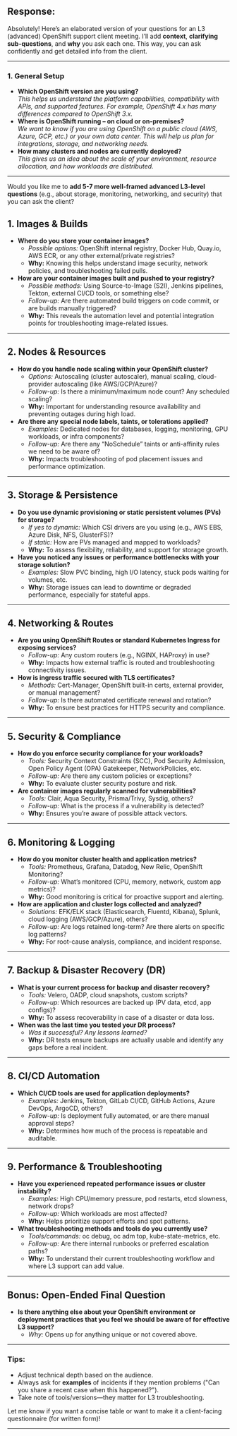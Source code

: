 ## Response:
Absolutely! Here’s an elaborated version of your questions for an L3 (advanced) OpenShift support client meeting. I’ll add **context**, **clarifying sub-questions**, and **why** you ask each one. This way, you can ask confidently and get detailed info from the client.

* * *

### **1\. General Setup**

*   **Which OpenShift version are you using?**  
    _This helps us understand the platform capabilities, compatibility with APIs, and supported features. For example, OpenShift 4.x has many differences compared to OpenShift 3.x._
*   **Where is OpenShift running – on cloud or on-premises?**  
    _We want to know if you are using OpenShift on a public cloud (AWS, Azure, GCP, etc.) or your own data center. This will help us plan for integrations, storage, and networking needs._
*   **How many clusters and nodes are currently deployed?**  
    _This gives us an idea about the scale of your environment, resource allocation, and how workloads are distributed._


* * *

Would you like me to **add 5-7 more well-framed advanced L3-level questions** (e.g., about storage, monitoring, networking, and security) that you can ask the client?

1\. **Images & Builds**
-----------------------

*   **Where do you store your container images?**
    *   _Possible options:_ OpenShift internal registry, Docker Hub, Quay.io, AWS ECR, or any other external/private registries?
    *   **Why:** Knowing this helps understand image security, network policies, and troubleshooting failed pulls.
*   **How are your container images built and pushed to your registry?**
    *   _Possible methods:_ Using Source-to-Image (S2I), Jenkins pipelines, Tekton, external CI/CD tools, or something else?
    *   _Follow-up:_ Are there automated build triggers on code commit, or are builds manually triggered?
    *   **Why:** This reveals the automation level and potential integration points for troubleshooting image-related issues.

* * *

2\. **Nodes & Resources**
-------------------------

*   **How do you handle node scaling within your OpenShift cluster?**
    *   _Options:_ Autoscaling (cluster autoscaler), manual scaling, cloud-provider autoscaling (like AWS/GCP/Azure)?
    *   _Follow-up:_ Is there a minimum/maximum node count? Any scheduled scaling?
    *   **Why:** Important for understanding resource availability and preventing outages during high load.
*   **Are there any special node labels, taints, or tolerations applied?**
    *   _Examples:_ Dedicated nodes for databases, logging, monitoring, GPU workloads, or infra components?
    *   _Follow-up:_ Are there any “NoSchedule” taints or anti-affinity rules we need to be aware of?
    *   **Why:** Impacts troubleshooting of pod placement issues and performance optimization.

* * *

3\. **Storage & Persistence**
-----------------------------

*   **Do you use dynamic provisioning or static persistent volumes (PVs) for storage?**
    *   _If yes to dynamic:_ Which CSI drivers are you using (e.g., AWS EBS, Azure Disk, NFS, GlusterFS)?
    *   _If static:_ How are PVs managed and mapped to workloads?
    *   **Why:** To assess flexibility, reliability, and support for storage growth.
*   **Have you noticed any issues or performance bottlenecks with your storage solution?**
    *   _Examples:_ Slow PVC binding, high I/O latency, stuck pods waiting for volumes, etc.
    *   **Why:** Storage issues can lead to downtime or degraded performance, especially for stateful apps.

* * *

4\. **Networking & Routes**
---------------------------

*   **Are you using OpenShift Routes or standard Kubernetes Ingress for exposing services?**
    *   _Follow-up:_ Any custom routers (e.g., NGINX, HAProxy) in use?
    *   **Why:** Impacts how external traffic is routed and troubleshooting connectivity issues.
*   **How is ingress traffic secured with TLS certificates?**
    *   _Methods:_ Cert-Manager, OpenShift built-in certs, external provider, or manual management?
    *   _Follow-up:_ Is there automated certificate renewal and rotation?
    *   **Why:** To ensure best practices for HTTPS security and compliance.

* * *

5\. **Security & Compliance**
-----------------------------

*   **How do you enforce security compliance for your workloads?**
    *   _Tools:_ Security Context Constraints (SCC), Pod Security Admission, Open Policy Agent (OPA) Gatekeeper, NetworkPolicies, etc.
    *   _Follow-up:_ Are there any custom policies or exceptions?
    *   **Why:** To evaluate cluster security posture and risk.
*   **Are container images regularly scanned for vulnerabilities?**
    *   _Tools:_ Clair, Aqua Security, Prisma/Trivy, Sysdig, others?
    *   _Follow-up:_ What is the process if a vulnerability is detected?
    *   **Why:** Ensures you’re aware of possible attack vectors.

* * *

6\. **Monitoring & Logging**
----------------------------

*   **How do you monitor cluster health and application metrics?**
    *   _Tools:_ Prometheus, Grafana, Datadog, New Relic, OpenShift Monitoring?
    *   _Follow-up:_ What’s monitored (CPU, memory, network, custom app metrics)?
    *   **Why:** Good monitoring is critical for proactive support and alerting.
*   **How are application and cluster logs collected and analyzed?**
    *   _Solutions:_ EFK/ELK stack (Elasticsearch, Fluentd, Kibana), Splunk, cloud logging (AWS/GCP/Azure), others?
    *   _Follow-up:_ Are logs retained long-term? Are there alerts on specific log patterns?
    *   **Why:** For root-cause analysis, compliance, and incident response.

* * *

7\. **Backup & Disaster Recovery (DR)**
---------------------------------------

*   **What is your current process for backup and disaster recovery?**
    *   _Tools:_ Velero, OADP, cloud snapshots, custom scripts?
    *   _Follow-up:_ Which resources are backed up (PV data, etcd, app configs)?
    *   **Why:** To assess recoverability in case of a disaster or data loss.
*   **When was the last time you tested your DR process?**
    *   _Was it successful? Any lessons learned?_
    *   **Why:** DR tests ensure backups are actually usable and identify any gaps before a real incident.

* * *

8\. **CI/CD Automation**
------------------------

*   **Which CI/CD tools are used for application deployments?**
    *   _Examples:_ Jenkins, Tekton, GitLab CI/CD, GitHub Actions, Azure DevOps, ArgoCD, others?
    *   _Follow-up:_ Is deployment fully automated, or are there manual approval steps?
    *   **Why:** Determines how much of the process is repeatable and auditable.

* * *

9\. **Performance & Troubleshooting**
-------------------------------------

*   **Have you experienced repeated performance issues or cluster instability?**
    *   _Examples:_ High CPU/memory pressure, pod restarts, etcd slowness, network drops?
    *   _Follow-up:_ Which workloads are most affected?
    *   **Why:** Helps prioritize support efforts and spot patterns.
*   **What troubleshooting methods and tools do you currently use?**
    *   _Tools/commands:_ oc debug, oc adm top, kube-state-metrics, etc.
    *   _Follow-up:_ Are there internal runbooks or preferred escalation paths?
    *   **Why:** To understand their current troubleshooting workflow and where L3 support can add value.

* * *

Bonus: **Open-Ended Final Question**
------------------------------------

*   **Is there anything else about your OpenShift environment or deployment practices that you feel we should be aware of for effective L3 support?**
    *   _Why:_ Opens up for anything unique or not covered above.

* * *

### **Tips:**

*   Adjust technical depth based on the audience.
*   Always ask for **examples** of incidents if they mention problems ("Can you share a recent case when this happened?").
*   Take note of tools/versions—they matter for L3 troubleshooting.

Let me know if you want a concise table or want to make it a client-facing questionnaire (for written form)!



---
